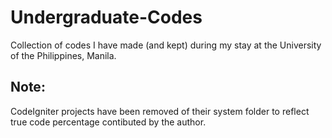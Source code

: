 # Undergraduate-Codes
Collection of codes I have made (and kept) during my stay at the University of the Philippines, Manila. 

## Note:
CodeIgniter projects have been removed of their system folder to reflect true code percentage contibuted by the author.

